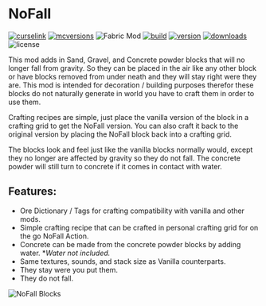 # NoFall

[![curselink](https://cf.way2muchnoise.eu/title/nofall.svg)](https://www.curseforge.com/minecraft/mc-mods/nofall)
[![mcversions](https://cf.way2muchnoise.eu/versions/Minecraft_nofall_all.svg)](https://www.curseforge.com/minecraft/mc-mods/nofall) 
![Fabric Mod](https://badgen.net/badge/icon/Fabric/orange?icon=https://raw.githubusercontent.com/lilrichy/Website/9ae0ec0c4cd178ad03cba7550585fb0fb5587252/fabric.svg&label)
[![build](https://github.com/lilrichy/NoFall/actions/workflows/build.yml/badge.svg)](https://github.com/lilrichy/NoFall/actions/workflows/build.yml)
[![version](https://badgen.net/github/release/lilrichy/NoFall?icon=github)](https://github.com/lilrichy/NoFall/releases)
[![downloads](https://cf.way2muchnoise.eu/short_nofall_downloads.svg)](https://www.curseforge.com/minecraft/mc-mods/nofall)
![license](https://badgen.net/badge/license/MIT/blue)

This mod adds in Sand, Gravel, and Concrete powder blocks that will no longer fall from gravity. So they can be placed in the air like any other block or have blocks removed from under neath and they will stay right were they are. This mod is intended for decoration / building purposes therefor these blocks do not naturally generate in world you have to craft them in order to use them.

Crafting recipes are simple, just place the vanilla version of the block in a crafting grid to get the NoFall version. You can also craft it back to the original version by placing the NoFall block back into a crafting grid.

The blocks look and feel just like the vanilla blocks normally would, except they no longer are affected by gravity so they do not fall. The concrete powder will still turn to concrete if it comes in contact with water.

## Features: 

 - Ore Dictionary / Tags for crafting compatibility with vanilla and other mods. 
 - Simple crafting recipe that can be crafted in personal crafting grid for on the go NoFall Action.
 - Concrete can be made from the concrete powder blocks by adding water. **Water not included.*
 - Same textures, sounds, and stack size as Vanilla counterparts. 
 - They stay were you put them. 
 - They do not fall.



![NoFall Blocks](https://i.imgur.com/KeaOweD.png "NoFall Blocks")
